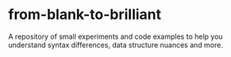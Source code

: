 # from-blank-to-brilliant
A repository of small experiments and code examples to help you understand syntax differences, data structure nuances and more.
